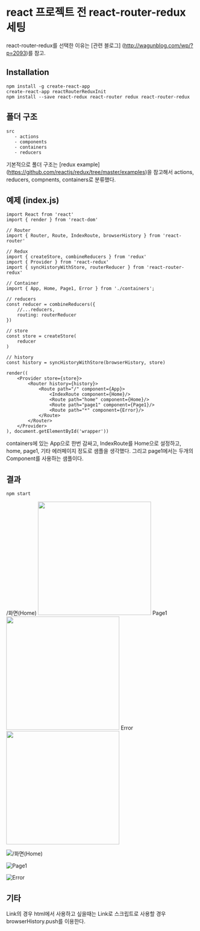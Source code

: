 # react 프로젝트 전 react-router-redux 세팅

react-router-redux를 선택한 이유는 [관련 블로그] (http://wagunblog.com/wp/?p=2093)를 참고. 

## Installation

```
npm install -g create-react-app
create-react-app reactRouterReduxInit
npm install --save react-redux react-router redux react-router-redux
```

## 폴더 구조

```
src
   - actions
   - components
   - containers
   - reducers
```

기본적으로 폴더 구조는 [redux example] (https://github.com/reactjs/redux/tree/master/examples)을 참고해서 actions, reducers, compnents, containers로 분류했다.

## 예제 (index.js)

```
import React from 'react'
import { render } from 'react-dom'

// Router
import { Router, Route, IndexRoute, browserHistory } from 'react-router'

// Redux
import { createStore, combineReducers } from 'redux'
import { Provider } from 'react-redux'
import { syncHistoryWithStore, routerReducer } from 'react-router-redux'

// Container
import { App, Home, Page1, Error } from './containers';

// reducers
const reducer = combineReducers({
    //...reducers,
    routing: routerReducer
})

// store
const store = createStore(
    reducer
)

// history
const history = syncHistoryWithStore(browserHistory, store)

render((
    <Provider store={store}>
        <Router history={history}>
            <Route path="/" component={App}>
                <IndexRoute component={Home}/>
                <Route path="home" component={Home}/>
                <Route path="page1" component={Page1}/>
                <Route path="*" component={Error}/>
            </Route>
        </Router>
    </Provider>
), document.getElementById('wrapper'))
```

containers에 있는 App으로 한번 감싸고, IndexRoute를 Home으로 설정하고, home, page1, 기타 에러페이지 정도로 샘플을 생각했다.
그리고 page1에서는 두개의 Component를 사용하는 샘플이다.
 
## 결과
```
npm start
```

/화면(Home)
<img src="http://wagunblog.com/wp/wp-content/uploads/2016/08/reactRouterRedux1.png" width="300">
Page1
<img src="http://wagunblog.com/wp/wp-content/uploads/2016/08/reactRouterRedux4.png" width="300">
Error
<img src="http://wagunblog.com/wp/wp-content/uploads/2016/08/reactRouterRedux3.png" width="300">

![/화면(Home)](http://wagunblog.com/wp/wp-content/uploads/2016/08/reactRouterRedux1.png)

![Page1](http://wagunblog.com/wp/wp-content/uploads/2016/08/reactRouterRedux4.png)

![Error](http://wagunblog.com/wp/wp-content/uploads/2016/08/reactRouterRedux3.png)

## 기타

Link의 경우 html에서 사용하고 싶을때는 Link로 스크립트로 사용할 경우 browserHistory.push를 이용한다. 